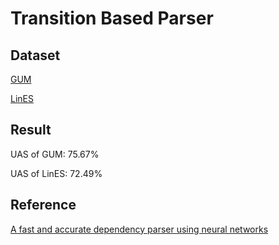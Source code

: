 # Transition Based Parser
## Dataset
[GUM](http://universaldependencies.org/treebanks/en_gum/index.html)

[LinES](http://universaldependencies.org/treebanks/en_lines/index.html)
## Result
UAS of GUM: 75.67%

UAS of LinES: 72.49%
## Reference
[A fast and accurate dependency parser using neural networks](http://www.aclweb.org/anthology/D14-1082)